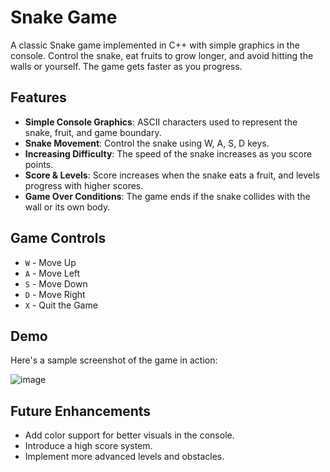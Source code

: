 
# Snake Game

A classic Snake game implemented in C++ with simple graphics in the console. Control the snake, eat fruits to grow longer, and avoid hitting the walls or yourself. The game gets faster as you progress.

## Features

- **Simple Console Graphics**: ASCII characters used to represent the snake, fruit, and game boundary.
- **Snake Movement**: Control the snake using W, A, S, D keys.
- **Increasing Difficulty**: The speed of the snake increases as you score points.
- **Score & Levels**: Score increases when the snake eats a fruit, and levels progress with higher scores.
- **Game Over Conditions**: The game ends if the snake collides with the wall or its own body.

## Game Controls

- `W` - Move Up
- `A` - Move Left
- `S` - Move Down
- `D` - Move Right
- `X` - Quit the Game


## Demo

Here's a sample screenshot of the game in action:


![image](https://github.com/user-attachments/assets/8e38706d-a725-4d02-8c58-02e728cbf867)



## Future Enhancements

- Add color support for better visuals in the console.
- Introduce a high score system.
- Implement more advanced levels and obstacles.


